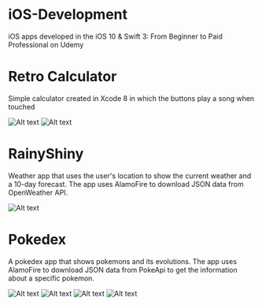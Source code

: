 # iOS-Development
iOS apps developed in the iOS 10 &amp; Swift 3: From Beginner to Paid Professional on Udemy


# Retro Calculator
Simple calculator created in Xcode 8 in which the buttons play a song when touched

![Alt text](/RetroCalculator/Screenshots/HomeScreen.png?raw=true)
![Alt text](/RetroCalculator/Screenshots/MainScreen.png?raw=true)

# RainyShiny
Weather app that uses the user's location to show the current weather and a 10-day forecast. The app uses AlamoFire to download JSON data from OpenWeather API.

![Alt text](/RainyShiny/Screenshots/MainScreen.png?raw=true)

# Pokedex
A pokedex app that shows pokemons and its evolutions. The app uses AlamoFire to download JSON data from PokeApi to get the information about a specific pokemon. 

![Alt text](/Pokedex/Screenshots/MainScreen.png?raw=true)
![Alt text](/Pokedex/Screenshots/Bulbasaur.png?raw=true)
![Alt text](/Pokedex/Screenshots/Ivysaur.png?raw=true)
![Alt text](/Pokedex/Screenshots/Venasaur.png?raw=true)
